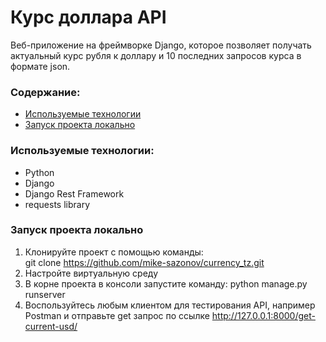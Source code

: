 # Курс доллара API
Веб-приложение на фреймворке Django, которое позволяет получать актуальный курс рубля к доллару и 
10 последних запросов курса в формате json.

### Содержание:
* [Используемые технологии](#используемые-технологии-)
* [Запуск проекта локально](#запуск-проекта-локально)

### Используемые технологии: 
* Python
* Django
* Django Rest Framework
* requests library

### Запуск проекта локально
1. Клонируйте проект с помощью команды: <br>
git clone https://github.com/mike-sazonov/currency_tz.git
2. Настройте виртуальную среду
3. В корне проекта в консоли запустите команду: python manage.py runserver
4. Воспользуйтесь любым клиентом для тестирования API, например Postman и отправьте get запрос по ссылке
http://127.0.0.1:8000/get-current-usd/


